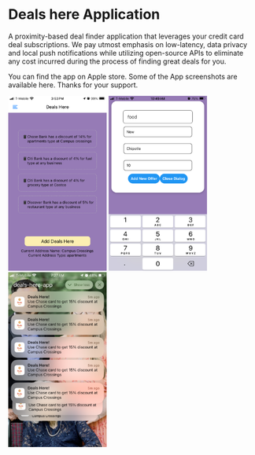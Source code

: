 # Deals here Application
A proximity-based deal finder application that leverages your credit card deal subscriptions. We pay utmost emphasis on low-latency, data privacy and local push notifications while utilizing open-source APIs to eliminate any cost incurred during the process of finding great deals for you.

You can find the app on Apple store. Some of the App screenshots are available here. Thanks for your support.

<img src="images/1.PNG" alt="Main Page" width="200">

<img src="images/2.PNG" alt="Add Deal" width="200">

<img src="images/3.PNG" alt="Receive Notifications" width="200">